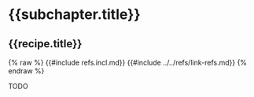 # {{subchapter.title}}

## {{recipe.title}}

{% raw %}
{{#include refs.incl.md}}
{{#include ../../refs/link-refs.md}}
{% endraw %}

<div class="hidden">
TODO
</div>
